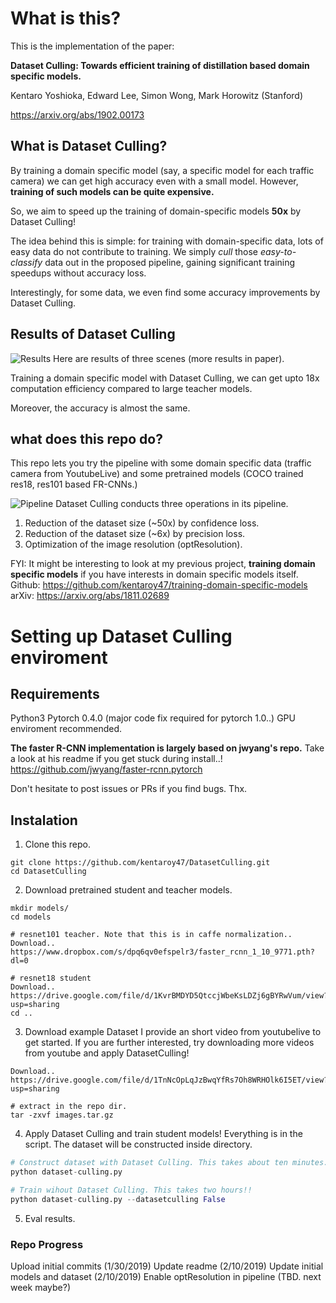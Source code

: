 # What is this?
This is the implementation of the paper:

**Dataset Culling: Towards efficient training of distillation based domain specific models.**

Kentaro Yoshioka, Edward Lee, Simon Wong, Mark Horowitz (Stanford)

https://arxiv.org/abs/1902.00173

## What is Dataset Culling?
By training a domain specific model (say, a specific model for each traffic camera) we can get high accuracy even with a small model.
However, **training of such models can be quite expensive.**

So, we aim to speed up the training of domain-specific models **50x** by Dataset Culling!

The idea behind this is simple: for training with domain-specific data, lots of easy data do not contribute to training. 
We simply *cull* those *easy-to-classify* data out in the proposed pipeline, gaining significant training speedups without accuracy loss.

Interestingly, for some data, we even find some accuracy improvements by Dataset Culling.

## Results of Dataset Culling
![Results](https://github.com/kentaroy47/DatasetCulling/blob/master/figure-of-dataset.png)
Here are results of three scenes (more results in paper).

Training a domain specific model with Dataset Culling, we can get upto 18x computation efficiency compared to large teacher models.

Moreover, the accuracy is almost the same.

## what does this repo do?
This repo lets you try the pipeline with some domain specific data (traffic camera from YoutubeLive) and some pretrained models (COCO trained res18, res101 based FR-CNNs.)

![Pipeline](https://github.com/kentaroy47/DatasetCulling/blob/master/fig1.jpg)
Dataset Culling conducts three operations in its pipeline.  
1. Reduction of the dataset size (~50x) by confidence loss.
2. Reduction of the dataset size (~6x) by precision loss.
3. Optimization of the image resolution (optResolution).

FYI: It might be interesting to look at my previous project, **training domain specific models** if you have interests in domain specific models itself.
Github: https://github.com/kentaroy47/training-domain-specific-models
arXiv: https://arxiv.org/abs/1811.02689

# Setting up Dataset Culling enviroment

## Requirements
Python3
Pytorch 0.4.0 (major code fix required for pytorch 1.0..)
GPU enviroment recommended.

**The faster R-CNN implementation is largely based on jwyang's repo.**
Take a look at his readme if you get stuck during install..!
https://github.com/jwyang/faster-rcnn.pytorch

Don't hesitate to post issues or PRs if you find bugs. Thx.

## Instalation
1. Clone this repo.

```
git clone https://github.com/kentaroy47/DatasetCulling.git
cd DatasetCulling
```

2. Download pretrained student and teacher models.

```
mkdir models/
cd models

# resnet101 teacher. Note that this is in caffe normalization..
Download.. https://www.dropbox.com/s/dpq6qv0efspelr3/faster_rcnn_1_10_9771.pth?dl=0

# resnet18 student
Download.. https://drive.google.com/file/d/1KvrBMDYD5QtccjWbeKsLDZj6gBYRwVum/view?usp=sharing
cd ..
```

3. Download example Dataset
I provide an short video from youtubelive to get started.
If you are further interested, try downloading more videos from youtube and apply DatasetCulling!

```
Download..  https://drive.google.com/file/d/1TnNcOpLqJzBwqYfRs7Oh8WRHOlk6I5ET/view?usp=sharing

# extract in the repo dir.
tar -zxvf images.tar.gz

```

4. Apply Dataset Culling and train student models!
Everything is in the script. The dataset will be constructed inside directory.

```py
# Construct dataset with Dataset Culling. This takes about ten minutes.
python dataset-culling.py

# Train wihout Dataset Culling. This takes two hours!!
python dataset-culling.py --datasetculling False

```

5. Eval results. 


### Repo Progress
Upload initial commits (1/30/2019)
Update readme (2/10/2019)
Update initial models and dataset (2/10/2019)
Enable optResolution in pipeline (TBD. next week maybe?)
